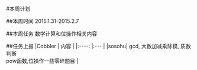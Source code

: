 #本周计划

##本周时间
	2015.1.31-2015.2.7

##本周任务
	数学计算和位操作相关内容

##任务上报
|Cobbler	|	内容	|
|:----:	|:---	|
|sosohu| gcd, 大数加减乘除模, 质数判断<br> pow函数,位操作一些零碎题目 |
